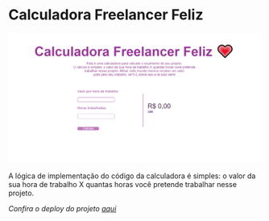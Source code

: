 # Calculadora Freelancer Feliz
![](https://raw.githubusercontent.com/cabarros3/calculadora-freelancer/main/img/calculadora_site.PNG)

A lógica de implementação do código da calculadora é simples: o valor da sua hora de trabalho X quantas horas você pretende
trabalhar nesse projeto.


*Confira o deploy do projeto [aqui](https://inquisitive-scone-9ff5fc.netlify.app/)*
